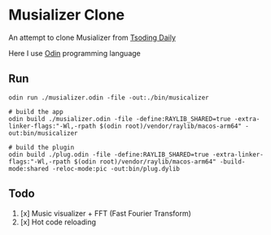 # Musializer Clone

An attempt to clone Musializer from [Tsoding Daily](https://www.youtube.com/playlist?list=PLpM-Dvs8t0Vak1rrE2NJn8XYEJ5M7-BqT)

Here I use [Odin](https://odin-lang.org/) programming language

## Run

```shell
odin run ./musializer.odin -file -out:./bin/musicalizer
```

```
# build the app
odin build ./musializer.odin -file -define:RAYLIB_SHARED=true -extra-linker-flags:"-Wl,-rpath $(odin root)/vendor/raylib/macos-arm64" -out:bin/musicalizer

# build the plugin
odin build ./plug.odin -file -define:RAYLIB_SHARED=true -extra-linker-flags:"-Wl,-rpath $(odin root)/vendor/raylib/macos-arm64" -build-mode:shared -reloc-mode:pic -out:bin/plug.dylib
```

## Todo

1. [x] Music visualizer + FFT (Fast Fourier Transform)
2. [x] Hot code reloading
